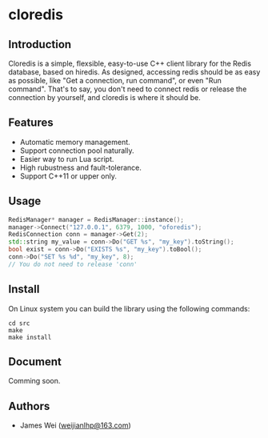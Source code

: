 cloredis
=====

## Introduction

Cloredis is a simple, flexsible, easy-to-use C++ client library for the Redis database, based on hiredis. As designed, accessing redis should be as easy as possible, like "Get a connection, run command", or even "Run command". That's to say, you don't need to connect redis or release the connection by yourself, and cloredis is where it should be. 

## Features

* Automatic memory management.
* Support connection pool naturally.
* Easier way to run Lua script.
* High rubustness and fault-tolerance.
* Support C++11 or upper only.

## Usage

``` C++
RedisManager* manager = RedisManager::instance();
manager->Connect("127.0.0.1", 6379, 1000, "oforedis"); 
RedisConnection conn = manager->Get(2);
std::string my_value = conn->Do("GET %s", "my_key").toString();
bool exist = conn->Do("EXISTS %s", "my_key").toBool();
conn->Do("SET %s %d", "my_key", 8);
// You do not need to release 'conn'
```
## Install

On Linux system you can build the library using the following commands:
``` shell
cd src
make
make install
```
## Document

Comming soon.

## Authors

* James Wei (weijianlhp@163.com)
